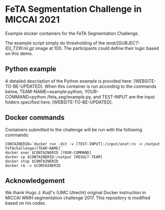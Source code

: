 # FeTA Segmentation Challenge in MICCAI 2021
Example docker containers for the FeTA Segmentation Challenge. 

The example script simply do thresholding of the *anat/[SUBJECT-ID]_T2W.nii.gz* image at 100. The participants could define their logic based on this demo.

## Python example
A detailed description of the Python example is provided here: [WEBSITE-TO-BE-UPDATED]. When this container is run according to the commands below, TEAM-NAME=example:python, YOUR-COMMAND=python&nbsp;/feta_seg/example.py, and TEST-INPUT are the input folders specified here: [WEBSITE-TO-BE-UPDATED].


## Docker commands
Containers submitted to the challenge will be run with the following commands:

```
CONTAINERID=`docker run -dit -v [TEST-INPUT]:/input/anat:ro -v /output FeTAchallenge/[TEAM-NAME]`
docker exec $CONTAINERID [YOUR-COMMAND]
docker cp $CONTAINERID:/output [RESULT-TEAM]
docker stop $CONTAINERID
docker rm -v $CONTAINERID
```
## Acknowledgement
We thank Hugo J. Kuijf's (UMC Utrecht) original Docker instruction in MICCAI WMH segmentation challenge 2017.
This repository is modified based on his codes.
